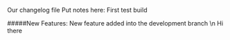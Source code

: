 Our changelog file
Put notes here: 
First test build

#####New Features:
New feature added into the development branch
\n Hi there
